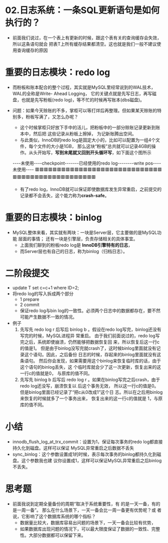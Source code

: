 # 02.日志系统：一条SQL更新语句是如何执行的？
- 前面我们说过，在一个表上有更新的时候，跟这个表有关的查询缓存会失效，所以这条语句就会 把表T上所有缓存结果都清空。这也就是我们一般不建议使用查询缓存的原因


# 重要的日志模块：redo log
- 而粉板和账本配合的整个过程，其实就是MySQL里经常说到的WAL技术，WAL的全称是Write- Ahead Logging，
它的关键点就是先写日志，再写磁盘，也就是先写粉板(redo log)，等不忙的时候再写账本(dbs磁盘)。

- 问题：如果今天赊账的不多，掌柜可以等打烊后再整理。但如果某天赊账的特别多，粉板写满了，又怎么办呢？
    - 这个时候掌柜只好放下手中的活儿，把粉板中的一部分赊账记录更新到账本中，然后把 这些记录从粉板上擦掉，
    为记新账腾出空间。
    - 与此类似，InnoDB的redo log是固定大小的，比如可以配置为一组4个文件，每个文件的大小是1GB，
    那么这块“粉板”总共就可以记录4GB的操作。从头开始写，**写到末尾就又回到开头循环写**，如下面这个图所示
    
    ----未使用----checkpoint-------已经使用的redo log--------write pos----未使用----
    🟥🟥🟥🟥🟥🟥🟥🟥🟥🟥🟥🟥🟥🟥🟥🟥🟥🟥🟥🟥🟥🟥🟥🟥🟥🟥🟥🟥🟥🟥🟥🟥🟥🟥🟥🟥🟥🟥🟥🟥🟥🟥🟥🟥🟥🟥🟥🟥
    
    - 有了redo log，InnoDB就可以保证即使数据库发生异常重启，之前提交的记录都不会丢失，这个能力称为**crash-safe**。
    
    


# 重要的日志模块：binlog
- MySQL整体来看，其实就有两块：一块是Server层，它主要做的是MySQL功能 层面的事情；
还有一块是引擎层，负责存储相关的具体事宜。
    - 上面我们聊到的粉板redo log是 **InnoDB引擎特有的日志**，
    - 而Server层也有自己的日志，称为binlog（归档日志）。
    
# 二阶段提交
- update T set c=c+1 where ID=2;
- 将redo log的写入拆成两个部分
    - 1 prepare
    - 2 commit
    - 保证redo log与bin log的一致性。必须两个日志中的数据都存在，要不然可能产生数据不一致的情况。
- 例子
    1. 先写先 redo log r 后写后 binlog b 。假设在redo log写完，binlog还没有写完的时候，MySQL进程异 常重启。
    由于我们前面说过的，redo log写完之后，系统即使崩溃，仍然能够把数据恢复回 来，所以恢复后这一行c的值是1。
    但是由于binlog没写完就crash了，这时候binlog里面就没有记录这个语句。因此，之后备份 日志的时候，存起来的binlog里面就没有这条语句。
     然后你会发现，如果需要用这个binlog来恢复临时库的话，由于这个语句的binlog丢失，这 个临时库就会少了这一次更新，恢复出来的这一行c的值就是0，
     与原库的值不同。 
    2. 先写先 binlog b 后写后 redo log r 。如果在binlog写完之后crash，由于redo log还没写，崩溃恢复以 后这个事务无效，
    所以这一行c的值是0。但是binlog里面已经记录了“把c从0改成1”这个日 志。所以在之后用binlog来恢复的时候就多了一个事务出来，
    恢复出来的这一行c的值就是 1，与原库的值不同。
    
    
# 小结
- innodb_flush_log_at_trx_commit：设置为1，保证每次事务的redo log都直接持久化到磁盘。这样可以保证 MySQL异常重启之后数据不丢失
- sync_binlog：这个参数设置成1的时候，表示每次事务的binlog都持久化到磁盘。这个参数我也建 议你设置成1，这样可以保证MySQL异常重启之后binlog不丢失。


# 思考题
- 前面我说到定期全量备份的周期“取决于系统重要性，有 的是一天一备，有的是一周一备”。
那么在什么场景下，一天一备会比一周一备更有优势呢？或 者说，它影响了这个数据库系统的哪个指标？
    - 数据量比较大，数据库容易出问题的场景下，一天一备会比较有优势，
    - 如果数据库出现问题的情况下，可以最大限度保证了数据的一致性、完整性。大部分数据都可以保留下来。